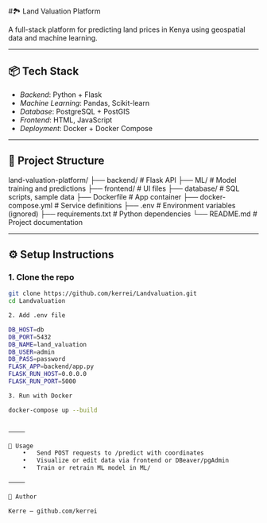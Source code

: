 #🏞 Land Valuation Platform

A full-stack platform for predicting land prices in Kenya using geospatial data and machine learning.

---

## 📦 Tech Stack

- *Backend*: Python + Flask  
- *Machine Learning*: Pandas, Scikit-learn  
- *Database*: PostgreSQL + PostGIS  
- *Frontend*: HTML, JavaScript  
- *Deployment*: Docker + Docker Compose  

---

## 📁 Project Structure

land-valuation-platform/
├── backend/              # Flask API
├── ML/                   # Model training and predictions
├── frontend/             # UI files
├── database/             # SQL scripts, sample data
├── Dockerfile            # App container
├── docker-compose.yml    # Service definitions
├── .env                  # Environment variables (ignored)
├── requirements.txt      # Python dependencies
└── README.md             # Project documentation

---

## ⚙ Setup Instructions

### 1. Clone the repo
```bash
git clone https://github.com/kerrei/Landvaluation.git
cd Landvaluation

2. Add .env file

DB_HOST=db
DB_PORT=5432
DB_NAME=land_valuation
DB_USER=admin
DB_PASS=password
FLASK_APP=backend/app.py
FLASK_RUN_HOST=0.0.0.0
FLASK_RUN_PORT=5000

3. Run with Docker

docker-compose up --build


⸻

🚀 Usage
	•	Send POST requests to /predict with coordinates
	•	Visualize or edit data via frontend or DBeaver/pgAdmin
	•	Train or retrain ML model in ML/

⸻

👤 Author

Kerre – github.com/kerrei
